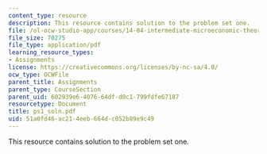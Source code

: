 ```yaml
---
content_type: resource
description: This resource contains solution to the problem set one.
file: /ol-ocw-studio-app/courses/14-04-intermediate-microeconomic-theory-fall-2006/51a0fd46ac214eeb664dc052b89e9c49_ps1_soln.pdf
file_size: 70275
file_type: application/pdf
learning_resource_types:
- Assignments
license: https://creativecommons.org/licenses/by-nc-sa/4.0/
ocw_type: OCWFile
parent_title: Assignments
parent_type: CourseSection
parent_uid: 602939e6-4076-64df-d0c1-799fdfe67187
resourcetype: Document
title: ps1_soln.pdf
uid: 51a0fd46-ac21-4eeb-664d-c052b89e9c49
---
```

This resource contains solution to the problem set one.